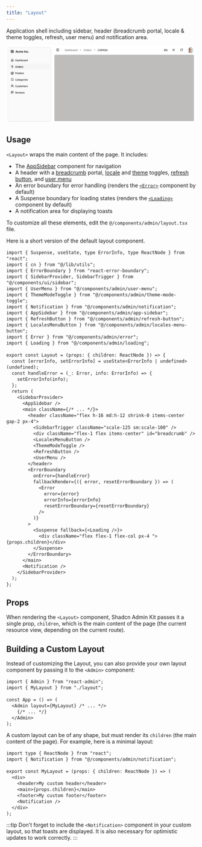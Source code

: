 ```yaml
---
title: "Layout"
---
```


Application shell including sidebar, header (breadcrumb portal, locale & theme toggles, refresh, user menu) and notification area.

![Layout](./images/layout.png)

## Usage

`<Layout>` wraps the main content of the page. It includes:

- The [AppSidebar](./AppSidebar.md) component for navigation
- A header with a [breadcrumb](./Breadcrumb.md) portal, [locale](./LocalesMenuButton.md) and [theme](./ThemeModeToggle.md) toggles, [refresh button](./RefreshButton.md), and [user menu](./UserMenu.md)
- An error boundary for error handling (renders the [`<Error>`](./Error.md) component by default)
- A Suspense boundary for loading states (renders the [`<Loading>`](./Loading.md) component by default)
- A notification area for displaying toasts

To customize all these elements, edit the `@/components/admin/layout.tsx` file.

Here is a short version of the default layout component.

```tsx title="@/components/admin/layout.tsx"
import { Suspense, useState, type ErrorInfo, type ReactNode } from "react";
import { cn } from "@/lib/utils";
import { ErrorBoundary } from "react-error-boundary";
import { SidebarProvider, SidebarTrigger } from "@/components/ui/sidebar";
import { UserMenu } from "@/components/admin/user-menu";
import { ThemeModeToggle } from "@/components/admin/theme-mode-toggle";
import { Notification } from "@/components/admin/notification";
import { AppSidebar } from "@/components/admin/app-sidebar";
import { RefreshButton } from "@/components/admin/refresh-button";
import { LocalesMenuButton } from "@/components/admin/locales-menu-button";
import { Error } from "@/components/admin/error";
import { Loading } from "@/components/admin/loading";

export const Layout = (props: { children: ReactNode }) => {
  const [errorInfo, setErrorInfo] = useState<ErrorInfo | undefined>(undefined);
  const handleError = (_: Error, info: ErrorInfo) => {
    setErrorInfo(info);
  };
  return (
    <SidebarProvider>
      <AppSidebar />
      <main className={/* ... */}>
        <header className="flex h-16 md:h-12 shrink-0 items-center gap-2 px-4">
          <SidebarTrigger className="scale-125 sm:scale-100" />
          <div className="flex-1 flex items-center" id="breadcrumb" />
          <LocalesMenuButton />
          <ThemeModeToggle />
          <RefreshButton />
          <UserMenu />
        </header>
        <ErrorBoundary
          onError={handleError}
          fallbackRender={({ error, resetErrorBoundary }) => (
            <Error
              error={error}
              errorInfo={errorInfo}
              resetErrorBoundary={resetErrorBoundary}
            />
          )}
        >
          <Suspense fallback={<Loading />}>
            <div className="flex flex-1 flex-col px-4 ">{props.children}</div>
          </Suspense>
        </ErrorBoundary>
      </main>
      <Notification />
    </SidebarProvider>
  );
};
```

## Props

When rendering the `<Layout>` component, Shadcn Admin Kit passes it a single prop, `children`, which is the main content of the page (the current resource view, depending on the current route).

## Building a Custom Layout

Instead of customizing the Layout, you can also provide your own layout component by passing it to the `<Admin>` component:

```tsx
import { Admin } from "react-admin";
import { MyLayout } from "./layout";

const App = () => (
  <Admin layout={MyLayout} /* ... */>
    {/* ... */}
  </Admin>
);
```

A custom layout can be of any shape, but must render its `children` (the main content of the page). For example, here is a minimal layout:

```tsx
import type { ReactNode } from "react";
import { Notification } from "@/components/admin/notification";

export const MyLayout = (props: { children: ReactNode }) => (
  <div>
    <header>My custom header</header>
    <main>{props.children}</main>
    <footer>My custom footer</footer>
    <Notification />
  </div>
);
```

:::tip
Don't forget to include the `<Notification>` component in your custom layout, so that toasts are displayed. It is also necessary for optimistic updates to work correctly.
:::
